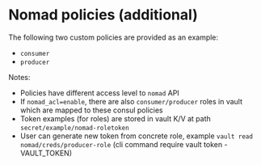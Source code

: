 # Nomad policies (additional)
The following two custom policies are provided as an example:
- `consumer`
- `producer`

Notes:
- Policies have different access level to `nomad` API
- If `nomad_acl=enable`, there are also `consumer/producer` roles in vault which are mapped to these consul policies
- Token examples (for roles) are stored in vault K/V at path `secret/example/nomad-roletoken`
- User can generate new token from concrete role, example `vault read nomad/creds/producer-role` (cli command require vault token - VAULT_TOKEN)
